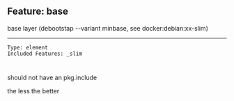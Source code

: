 ## Feature: base

<website-feature> base layer (debootstap --variant minbase, see docker:debian:xx-slim) </website-feature>

---

	Type: element
	Included Features: _slim

#

should not have an pkg.include

the less the better
